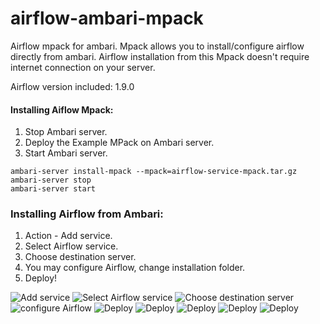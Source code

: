 # airflow-ambari-mpack

Airflow mpack for ambari.
Mpack allows you to install/configure airflow directly from ambari.
Airflow installation from this Mpack doesn't require internet connection on your server.

Airflow version included: 1.9.0

#### Installing Aiflow Mpack:
1. Stop Ambari server.
2. Deploy the Example MPack on Ambari server.
3. Start Ambari server.

```
ambari-server install-mpack --mpack=airflow-service-mpack.tar.gz
ambari-server stop
ambari-server start
```

### Installing Airflow from Ambari:
1. Action - Add service.
2. Select Airflow service.
3. Choose destination server.
4. You may configure Airflow, change installation folder.
5. Deploy!

![Add service](/screeshots/1.PNG)
![Select Airflow service](/screeshots/2.PNG)
![Choose destination server](/screeshots/3.PNG)
![configure Airflow](/screeshots/4.PNG)
![Deploy](/screeshots/5.PNG)
![Deploy](/screeshots/6.PNG)
![Deploy](/screeshots/7.PNG)
![Deploy](/screeshots/8.PNG)
![Deploy](/screeshots/9.PNG)

